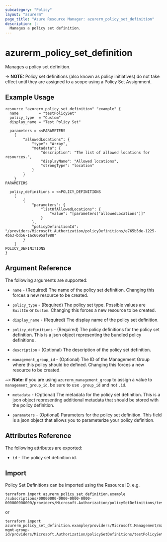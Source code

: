 ```yaml
---
subcategory: "Policy"
layout: "azurerm"
page_title: "Azure Resource Manager: azurerm_policy_set_definition"
description: |-
  Manages a policy set definition.
---
```


# azurerm_policy_set_definition

Manages a policy set definition. 

-> **NOTE:**  Policy set definitions (also known as policy initiatives) do not take effect until they are assigned to a scope using a Policy Set Assignment.

## Example Usage

```hcl
resource "azurerm_policy_set_definition" "example" {
  name         = "testPolicySet"
  policy_type  = "Custom"
  display_name = "Test Policy Set"

  parameters = <<PARAMETERS
    {
        "allowedLocations": {
            "type": "Array",
            "metadata": {
                "description": "The list of allowed locations for resources.",
                "displayName": "Allowed locations",
                "strongType": "location"
            }
        }
    }
PARAMETERS

  policy_definitions = <<POLICY_DEFINITIONS
    [
        {
            "parameters": {
                "listOfAllowedLocations": {
                    "value": "[parameters('allowedLocations')]"
                }
            },
            "policyDefinitionId": "/providers/Microsoft.Authorization/policyDefinitions/e765b5de-1225-4ba3-bd56-1ac6695af988"
        }
    ]
POLICY_DEFINITIONS
}
```

## Argument Reference

The following arguments are supported:

* `name` - (Required) The name of the policy set definition. Changing this forces a new resource to be created.

* `policy_type` - (Required) The policy set type. Possible values are `BuiltIn` or `Custom`. Changing this forces a new resource to be created.

* `display_name` - (Required) The display name of the policy set definition.

* `policy_definitions` - (Required) The policy definitions for the policy set definition. This is a json object representing the bundled policy definitions .

* `description` - (Optional) The description of the policy set definition.

* `management_group_id` - (Optional) The ID of the Management Group where this policy should be defined. Changing this forces a new resource to be created.

~> **Note:** if you are using `azurerm_management_group` to assign a value to `management_group_id`, be sure to use `.group_id` and not `.id`.

* `metadata` - (Optional) The metadata for the policy set definition. This is a json object representing additional metadata that should be stored with the policy definition.

* `parameters` - (Optional) Parameters for the policy set definition. This field is a json object that allows you to parameterize your policy definition.

## Attributes Reference

The following attributes are exported:

* `id` - The policy set definition id.

## Import

Policy Set Definitions can be imported using the Resource ID, e.g.

```shell
terraform import azurerm_policy_set_definition.example /subscriptions/00000000-0000-0000-0000-000000000000/providers/Microsoft.Authorization/policySetDefinitions/testPolicySet
```
or
```shell
terraform import azurerm_policy_set_definition.example/providers/Microsoft.Management/managementgroups/my-mgmt-group-id/providers/Microsoft.Authorization/policySetDefinitions/testPolicySet
```
